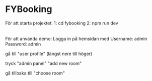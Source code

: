 # FYBooking
För att starta projektet:
1: cd fybooking
2: npm run dev
######
För att använda demo:
Logga in på hemsidan med
Username: admin
Password: admin

gå till "user profile" (längst nere till höger)

tryck 
"admin panel"
"add new room"

gå tillbaka till "choose room"

